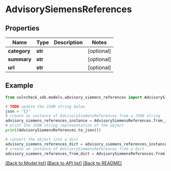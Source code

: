 # AdvisorySiemensReferences


## Properties

Name | Type | Description | Notes
------------ | ------------- | ------------- | -------------
**category** | **str** |  | [optional] 
**summary** | **str** |  | [optional] 
**url** | **str** |  | [optional] 

## Example

```python
from vulncheck_sdk.models.advisory_siemens_references import AdvisorySiemensReferences

# TODO update the JSON string below
json = "{}"
# create an instance of AdvisorySiemensReferences from a JSON string
advisory_siemens_references_instance = AdvisorySiemensReferences.from_json(json)
# print the JSON string representation of the object
print(AdvisorySiemensReferences.to_json())

# convert the object into a dict
advisory_siemens_references_dict = advisory_siemens_references_instance.to_dict()
# create an instance of AdvisorySiemensReferences from a dict
advisory_siemens_references_from_dict = AdvisorySiemensReferences.from_dict(advisory_siemens_references_dict)
```
[[Back to Model list]](../README.md#documentation-for-models) [[Back to API list]](../README.md#documentation-for-api-endpoints) [[Back to README]](../README.md)


